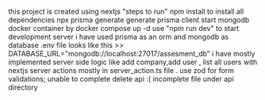 this project is created using nextjs
"steps to run"
npm install to install all dependencies
npx prisma generate generate prisma client
start mongodb docker container by docker compose up -d
use "npm run dev" to start development server
i have used prisma as an orm and mongodb as database
.env file looks like this >> DATABASE_URL="mongodb://localhost:27017/assesment_db"
i have mostly implemented server side logic like add company,add user , list all users with nextjs server actions mostly in server_action.ts file .
use zod for form validations;
unable to complete delete api :( incomplete file under api directory
